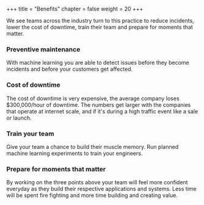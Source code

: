+++
title = "Benefits"
chapter = false
weight = 20
+++

We see teams across the industry turn to this practice to reduce incidents, lower the cost of downtime, train their team and prepare for moments that matter.

### Preventive maintenance

With machine learning you are able to detect issues before they become incidents and before your customers get affected.

### Cost of downtime

The cost of downtime is very expensive, the average company loses $300,000/hour of downtime. The numbers get larger with the companies that operate at internet scale, and if it's during a high traffic event like a sale or launch.

### Train your team

Give your team a chance to build their muscle memory. Run planned machine learning experiments to train your engineers.

### Prepare for moments that matter

By working on the three points above your team will feel more confident everyday as they build their respective applications and systems. Less time will be spent fire fighting and more time building and creating value.
